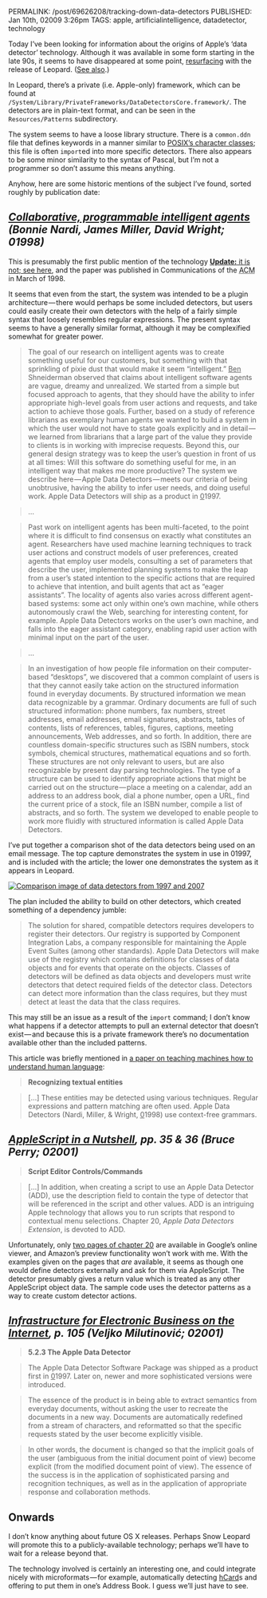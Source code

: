 PERMALINK: /post/69626208/tracking-down-data-detectors
PUBLISHED: Jan 10th, 02009 3:26pm
TAGS: apple, artificialintelligence, datadetector, technology

Today I’ve been looking for information about the origins of
<span class='organization'>Apple</span>’s ‘data detector’ technology. Although
it was available in some form starting in the late 90s, it seems to have
disappeared at some point, [resurfacing][leodd] with the release of Leopard.
([See also][mwdd].)

 [leodd]: http://www.macosxhints.com/article.php?story=20071025160504230 "Mac OS X Hits entry about data detectors"
 [mwdd]: http://www.macworld.com/article/135740/2008/09/mail2ical.html "Macworld entry about data detectors and Mail.app"

In Leopard, there’s a private (<abbr lang='la'>i.e.</abbr> Apple-only)
framework, which can be found at
`/System/Library/PrivateFrameworks/DataDetectorsCore.framework/`.
The detectors are in plain-text format, and can be seen in the
`Resources/Patterns` subdirectory.

The system seems to have a loose library structure. There is a `common.ddn`
file that defines keywords in a manner similar to
[<abbr class='smallcaps'>POSIX</abbr>’s character classes][pcc]; this file is
often `import`ed into more specific detectors. There also appears to be some
minor similarity to the syntax of Pascal, but I’m not a programmer so don’t
assume this means anything.

 [pcc]: http://www.regular-expressions.info/posixbrackets.html

Anyhow, here are some historic mentions of the subject I’ve found, sorted
roughly by publication date:

## <cite>[<span class='book'>Collaborative, programmable intelligent agents</span>][cpia] (<span class='person'>Bonnie Nardi</span>, <span class='person'>James Miller</span>, <span class='person'>David Wright</span>; 01998)</cite>

 [cpia]: http://miramontes.com/writing/add-cacm/index.php

This is presumably the first public mention of the technology <ins>**Update:**
it is not; [see here][nytdd]</ins>, and the paper
was published in <span class='magazine'>Communications of the
<abbr class='smallcaps' title='Association for Computing Machinery'>ACM</abbr></span>
in March of 1998.

 [nytdd]: http://query.nytimes.com/gst/fullpage.html?res=990CE3DB1238F930A25752C0A961958260&pagewanted=print "New York Times article about the 01997 Macworld Conference & Expo"

It seems that even from the start, the system was intended to be a plugin
architecture — there would perhaps be some included detectors, but users could
easily create their own detectors with the help of a fairly simple syntax that
loosely resembles regular expressions. The present syntax seems to have a
generally similar format, although it may be complexified somewhat for greater
power.

> The goal of our research on intelligent agents was to create something useful
> for our customers, but something with that sprinkling of pixie dust that
> would make it seem “intelligent.”
> <span class='person'><ins>Ben</ins> Shneiderman</span> observed that claims
> about intelligent software agents are vague, dreamy and unrealized. We
> started from a simple but focused approach to agents, that they should have
> the ability to infer appropriate high-level goals from user actions and
> requests, and take action to achieve those goals. Further, based on a study
> of reference librarians as exemplary human agents we wanted to build a system
> in which the user would not have to state goals explicitly and in detail — we
> learned from librarians that a large part of the value they provide to
> clients is in working with imprecise requests. Beyond this, our general
> design strategy was to keep the user’s question in front of us at all times:
> Will this software do something useful for me, in an intelligent way that
> makes me more productive? The system we describe here — Apple Data
> Detectors — meets our criteria of being unobtrusive, having the ability to
> infer user needs, and doing useful work. Apple Data Detectors will ship as a
> product in <ins>0</ins>1997.

> …

> Past work on intelligent agents has been multi-faceted, to the point where it
> is difficult to find consensus on exactly what constitutes an agent.
> Researchers have used machine learning techniques to track user actions and
> construct models of user preferences, created agents that employ user models,
> consulting a set of parameters that describe the user, implemented planning
> systems to make the leap from a user’s stated intention to the specific
> actions that are required to achieve that intention, and built agents that
> act as “eager assistants”. The locality of agents also varies across
> different agent-based systems: some act only within one’s own machine, while
> others autonomously crawl the Web, searching for interesting content, for
> example. Apple Data Detectors works on the user’s own machine, and falls into
> the eager assistant category, enabling rapid user action with minimal input
> on the part of the user.

> …

> In an investigation of how people file information on their computer-based
> “desktops”, we discovered that a common complaint of users is that they
> cannot easily take action on the structured information found in everyday
> documents. By structured information we mean data recognizable by a grammar.
> Ordinary documents are full of such structured information: phone numbers,
> fax numbers, street addresses, email addresses, email signatures, abstracts,
> tables of contents, lists of references, tables, figures, captions, meeting
> announcements, Web addresses, and so forth. In addition, there are countless
> domain-specific structures such as <abbr class='smallcaps'>ISBN</abbr>
> numbers, stock symbols, chemical structures, mathematical equations and so
> forth. These structures are not only relevant to users, but are also
> recognizable by present day parsing technologies. The type of a structure can
> be used to identify appropriate actions that might be carried out on the
> structure — place a meeting on a calendar, add an address to an address book,
> dial a phone number, open a <abbr class='smallcaps'>URL</abbr>, find the
> current price of a stock, file an <abbr class='smallcaps'>ISBN</abbr> number,
> compile a list of abstracts, and so forth. The system we developed to enable
> people to work more fluidly with structured information is called Apple Data
> Detectors.

I’ve put together a comparison shot of the data detectors being used on an
email message. The top capture demonstrates the system in use in 01997, and is
included with the article; the lower one demonstrates the system as it appears
in Leopard.

[![Comparison image of data detectors from 1997 and 2007](http://farm4.static.flickr.com/3328/3184769871_e6802dc122_o.png)][addcomp]

 [addcomp]: http://flickr.com/photos/stilist/3184769871/

The plan included the ability to build on other detectors, which created
something of a dependency jumble:

> The solution for shared, compatible detectors requires developers to register
> their detectors. Our registry is supported by
> <span class='organization'>Component Integration Labs</span>, a company
> responsible for maintaining the Apple Event Suites (among other standards).
> Apple Data Detectors will make use of the registry which contains definitions
> for classes of data objects and for events that operate on the objects.
> Classes of detectors will be defined as data objects and developers must
> write detectors that detect required fields of the detector class. Detectors
> can detect more information than the class requires, but they must detect at
> least the data that the class requires.

This may still be an issue as a result of the `import` command; I don’t know
what happens if a detector attempts to pull an external detector that doesn’t
exist — and because this is a private framework there’s no documentation
available other than the included patterns.

This article was briefly mentioned in [a paper on teaching machines how to
understand human language][sund]:

 [sund]: http://alumni.media.mit.edu/~mueller/papers/storyund.html "Erik Mueller—‘Prospects for in-depth story understanding by computer’"

> **Recognizing textual entities**

> […] These entities may be detected using various techniques. Regular
> expressions and pattern matching are often used. Apple Data Detectors (Nardi,
> Miller, & Wright, <ins>0</ins>1998) use context-free grammars.

## <cite>[<span class='book'>AppleScript in a Nutshell</span>][ain], <abbr>pp.</abbr> 35 & 36 (<span class='person'>Bruce Perry</span>; 02001)</cite>

 [ain]: http://books.google.com/books?id=rW5k0w_wC3MC&pg=PA35

> **Script Editor Controls/Commands**

> […] In addition, when creating a script to use an Apple Data Detector
> (<abbr class='smallcaps'>ADD</abbr>), use the description field to contain
> the type of detector that will be referenced in the script and other values.
> <abbr class='smallcaps'>ADD</abbr> is an intriguing Apple technology that
> allows you to run scripts that respond to contextual menu selections. Chapter
> 20, *Apple Data Detectors Extension*, is devoted to
> <abbr class='smallcaps'>ADD</abbr>.

Unfortunately, only [two pages of chapter 20][c20gb] are available in
<span class='organization'>Google</span>’s online viewer, and
<span class='organization'>Amazon</span>’s preview functionality won’t work
with me. With the examples given on the pages that *are* available, it seems as
though one would define detectors externally and ask for them via AppleScript.
The detector presumably gives a return value which is treated as any other
AppleScript object data. The sample code uses the detector patterns as a way to
create custom detector actions.

 [c20gb]: http://books.google.com/books?id=rW5k0w_wC3MC&pg=PA328

## <cite>[<span class='book'>Infrastructure for Electronic Business on the Internet</span>][ebi], <abbr>p.</abbr> 105 (<span class='person'>Veljko Milutinović</span>; 02001)</cite>

 [ebi]: http://books.google.com/books?id=M485uPr9qlMC&pg=PA105&lpg=PA105

> **5.2.3 The Apple Data Detector**

> The Apple Data Detector Software Package was shipped as a product first in
> <ins>0</ins>1997. Later on, newer and more sophisticated versions were
> introduced.

> The essence of the product is in being able to extract semantics from
> everyday documents, without asking the user to recreate the documents in a
> new way. Documents are automatically redefined from a stream of characters,
> and reformatted so that the specific requests stated by the user become
> explicitly visible.

> In other words, the document is changed so that the implicit goals of the
> user (ambiguous from the initial document point of view) become explicit
> (from the modified document point of view). The essence of the success is in
> the application of sophisticated parsing and recognition techniques, as well
> as in the application of appropriate response and collaboration methods.

## Onwards

I don’t know anything about future OS X releases. Perhaps Snow Leopard will
promote this to a publicly-available technology; perhaps we’ll have to wait for
a release beyond that.

The technology involved is certainly an interesting one, and could integrate
nicely with microformats — for example, automatically detecting [hCard][hcard]s
and offering to put them in one’s Address Book. I guess we’ll just have to see.

 [hcard]: http://microformats.org/wiki/hcard "Microformats wiki article on hCard"
